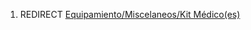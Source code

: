 1.  REDIRECT [Equipamiento/Miscelaneos/Kit
    Médico(es)](Equipamiento/Miscelaneos/Kit_Médico(es) "wikilink")